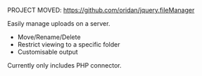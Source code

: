 PROJECT MOVED:  https://github.com/oridan/jquery.fileManager


Easily manage uploads on a server.
  * Move/Rename/Delete
  * Restrict viewing to a specific folder
  * Customisable output

Currently only includes PHP connector.